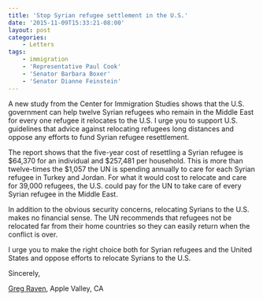 ```yaml
---
title: 'Stop Syrian refugee settlement in the U.S.'
date: '2015-11-09T15:33:21-08:00'
layout: post
categories:
    - Letters
tags:
    - immigration
    - 'Representative Paul Cook'
    - 'Senator Barbara Boxer'
    - 'Senator Dianne Feinstein'
---
```


A new study from the Center for Immigration Studies shows that the U.S. government can help twelve Syrian refugees who remain in the Middle East for every one refugee it relocates to the U.S. I urge you to support U.S. guidelines that advice against relocating refugees long distances and oppose any efforts to fund Syrian refugee resettlement.

The report shows that the five-year cost of resettling a Syrian refugee is $64,370 for an individual and $257,481 per household. This is more than twelve-times the $1,057 the UN is spending annually to care for each Syrian refugee in Turkey and Jordan. For what it would cost to relocate and care for 39,000 refugees, the U.S. could pay for the UN to take care of every Syrian refugee in the Middle East.

In addition to the obvious security concerns, relocating Syrians to the U.S. makes no financial sense. The UN recommends that refugees not be relocated far from their home countries so they can easily return when the conflict is over.

I urge you to make the right choice both for Syrian refugees and the United States and oppose efforts to relocate Syrians to the U.S.

Sincerely,

[Greg Raven](https://www.gregraven.org), Apple Valley, CA
